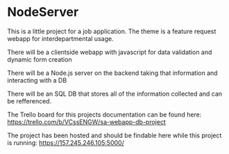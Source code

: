 # NodeServer

This is a little project for a job application. The theme is a feature request webapp for interdepartmental usage.

There will be a clientside webapp with javascript for data validation and dynamic form creation

There will be a Node.js server on the backend taking that information and interacting with a DB

There will be an SQL DB that stores all of the information collected and can be refferenced.

The Trello board for this projects documentation can be found here:
https://trello.com/b/VCssENGW/sa-webapp-db-project

The project has been hosted and should be findable here while this project is running:
https://157.245.246.105:5000/
